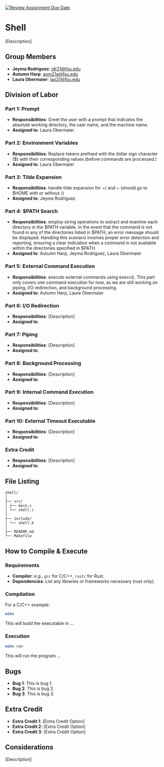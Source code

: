 [![Review Assignment Due Date](https://classroom.github.com/assets/deadline-readme-button-24ddc0f5d75046c5622901739e7c5dd533143b0c8e959d652212380cedb1ea36.svg)](https://classroom.github.com/a/wtw9xmrw)
# Shell

[Description]

## Group Members
- **Jeyma Rodrìguez**: jdr21@fsu.edu
- **Autumn Harp**: aom21a@fsu.edu
- **Laura Obermaier**: lao21@fsu.edu
## Division of Labor

### Part 1: Prompt
- **Responsibilities**: Greet the user with a prompt that indicates 
the absolute working directory, the user name, and the machine name.
- **Assigned to**: Laura Obermaier

### Part 2: Environment Variables
- **Responsibilities**: Replace tokens prefixed with the dollar sign 
character ($) with their corresponding values (before commands
are processed.)
- **Assigned to**: Laura Obermaier

### Part 3: Tilde Expansion
- **Responsibilities**: handle tilde expansion for ~/ and ~ 
(should go to $HOME with or without /)
- **Assigned to**: Jeyma Rodrìguez

### Part 4: $PATH Search
- **Responsibilities**: employ string operations to extract and examine
 each directory in the $PATH variable. In the event that the command is 
 not found in any of the directories listed in $PATH, an error message 
 should be displayed. Handling this scenario involves proper error 
 detection and reporting, ensuring a clear indication when a command 
 is not available within the directories specified in $PATH.
- **Assigned to**: Autumn Harp, Jeyma Rodrìguez, Laura Obermaier

### Part 5: External Command Execution
- **Responsibilities**: execute external commands using execv(). This
part only covers one command execution for now, as we are still working
on piping, I/O redirection, and background processing.
- **Assigned to**: Autumn Harp, Laura Obermaier

### Part 6: I/O Redirection
- **Responsibilities**: [Description]
- **Assigned to**: 

### Part 7: Piping
- **Responsibilities**: [Description]
- **Assigned to**: 

### Part 8: Background Processing
- **Responsibilities**: [Description]
- **Assigned to**: 

### Part 9: Internal Command Execution
- **Responsibilities**: [Description]
- **Assigned to**: 

### Part 10: External Timeout Executable
- **Responsibilities**: [Description]
- **Assigned to**: 

### Extra Credit
- **Responsibilities**: [Description]
- **Assigned to**: 

## File Listing
```
shell/
│
├── src/
│ ├── main.c
│ └── shell.c
│
├── include/
│ └── shell.h
│
├── README.md
└── Makefile
```
## How to Compile & Execute

### Requirements
- **Compiler**: e.g., `gcc` for C/C++, `rustc` for Rust.
- **Dependencies**: List any libraries or frameworks necessary (rust only).

### Compilation
For a C/C++ example:
```bash
make
```
This will build the executable in ...
### Execution
```bash
make run
```
This will run the program ...

## Bugs
- **Bug 1**: This is bug 1.
- **Bug 2**: This is bug 2.
- **Bug 3**: This is bug 3.

## Extra Credit
- **Extra Credit 1**: [Extra Credit Option]
- **Extra Credit 2**: [Extra Credit Option]
- **Extra Credit 3**: [Extra Credit Option]

## Considerations
[Description]
